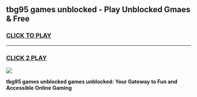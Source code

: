 
## tbg95 games unblocked - Play Unblocked Gmaes & Free
<h3>
<a href="https://news.freeplayer.one?title=tbg95_games_unblocked&ref=23F">CLICK TO PLAY</a></h3>
<hr>

<h3>
<a href="https://news.freeplayer.one?title=tbg95_games_unblocked&ref=23F">CLICK 2 PLAY</a>
  
</h3>

<a href="https://news.freeplayer.one?title=tbg95_games_unblocked&ref=23F/"><img src="https://clearcache.store/games.png"></a>


**tbg95 games unblocked games unblocked: Your Gateway to Fun and Accessible Online Gaming**
